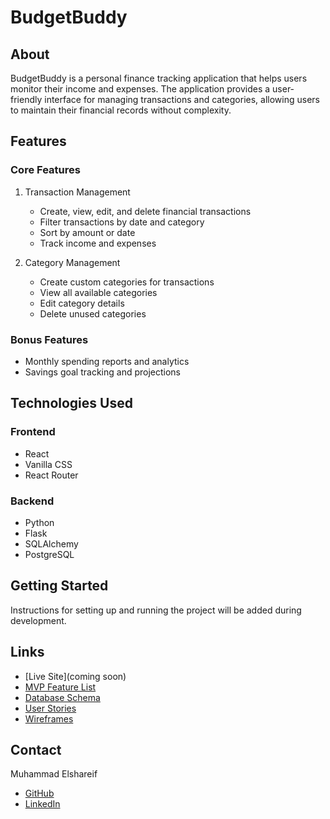 # BudgetBuddy

## About

BudgetBuddy is a personal finance tracking application that helps users monitor their income and expenses. The application provides a user-friendly interface for managing transactions and categories, allowing users to maintain their financial records without complexity.

## Features

### Core Features

1. Transaction Management

   - Create, view, edit, and delete financial transactions
   - Filter transactions by date and category
   - Sort by amount or date
   - Track income and expenses

2. Category Management
   - Create custom categories for transactions
   - View all available categories
   - Edit category details
   - Delete unused categories

### Bonus Features

- Monthly spending reports and analytics
- Savings goal tracking and projections

## Technologies Used

### Frontend

- React
- Vanilla CSS
- React Router

### Backend

- Python
- Flask
- SQLAlchemy
- PostgreSQL

## Getting Started

Instructions for setting up and running the project will be added during development.

## Links

- [Live Site](coming soon)
- [MVP Feature List](https://github.com/yourusername/BudgetBuddy/wiki/MVP-Features)
- [Database Schema](https://github.com/yourusername/BudgetBuddy/wiki/Database-Schema)
- [User Stories](https://github.com/yourusername/BudgetBuddy/wiki/User-Stories)
- [Wireframes](https://github.com/yourusername/BudgetBuddy/wiki/Wireframes)

## Contact

Muhammad Elshareif

- [GitHub](https://github.com/muhammadelshareif)
- [LinkedIn](https://www.linkedin.com/in/muhammad-elshareif-746145206/)

